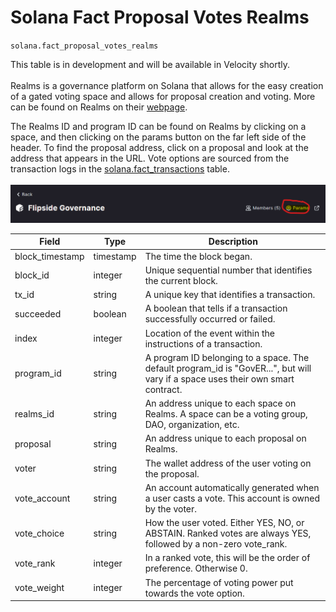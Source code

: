 # Solana Fact Proposal Votes Realms

`solana.fact_proposal_votes_realms`

This table is in development and will be available in Velocity shortly. \
\
Realms is a governance platform on Solana that allows for the easy creation of a gated voting space and allows for proposal creation and voting. More can be found on Realms on their [webpage](https://app.realms.today/realms).

The Realms ID and program ID can be found on Realms by clicking on a space, and then clicking on the params button on the far left side of the header. To find the proposal address, click on a proposal and look at the address that appears in the URL. Vote options are sourced from the transaction logs in the [solana.fact\_transactions](solana-fact-transactions-table.md) table. \
\
![](../../../.gitbook/assets/params.png)

| Field            | Type      | Description                                                                                                                        |
| ---------------- | --------- | ---------------------------------------------------------------------------------------------------------------------------------- |
| block\_timestamp | timestamp | The time the block began.                                                                                                          |
| block\_id        | integer   | Unique sequential number that identifies the current block.                                                                        |
| tx\_id           | string    | A unique key that identifies a transaction.                                                                                        |
| succeeded        | boolean   | A boolean that tells if a transaction successfully occurred or failed.                                                             |
| index            | integer   | Location of the event within the instructions of a transaction.                                                                    |
| program\_id      | string    | A program ID belonging to a space. The default program\_id is "GovER...", but will vary if a space uses their own smart contract.  |
| realms\_id       | string    | An address unique to each space on Realms. A space can be a voting group, DAO, organization, etc.                                  |
| proposal         | string    | An address unique to each proposal on Realms.                                                                                      |
| voter            | string    | The wallet address of the user voting on the proposal.                                                                             |
| vote\_account    | string    | An account automatically generated when a user casts a vote. This account is owned by the voter.                                   |
| vote\_choice     | string    | How the user voted. Either YES, NO, or ABSTAIN. Ranked votes are always YES, followed by a non-zero vote\_rank.                    |
| vote\_rank       | integer   | In a ranked vote, this will be the order of preference. Otherwise 0.                                                               |
| vote\_weight     | integer   | The percentage of voting power put towards the vote option.                                                                        |

